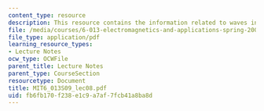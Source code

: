 ```yaml
---
content_type: resource
description: This resource contains the information related to waves in media.
file: /media/courses/6-013-electromagnetics-and-applications-spring-2009/fb6fb170f238e1c9a7af7fcb41a8ba8d_MIT6_013S09_lec08.pdf
file_type: application/pdf
learning_resource_types:
- Lecture Notes
ocw_type: OCWFile
parent_title: Lecture Notes
parent_type: CourseSection
resourcetype: Document
title: MIT6_013S09_lec08.pdf
uid: fb6fb170-f238-e1c9-a7af-7fcb41a8ba8d
---
```

